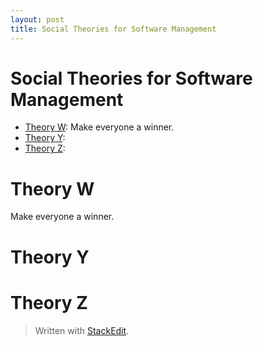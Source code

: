 ```yaml
---
layout: post
title: Social Theories for Software Management
---
```

Social Theories for Software Management
===
* [Theory W](#theory_w):  Make everyone a winner.
* [Theory Y](#theory_y):
* [Theory Z](#theory_z):
# <a name="theory_w">Theory W</a>
Make everyone a winner.
# <a name="theory_y">Theory Y</a>

# <a name="theory_z">Theory Z</a>

> Written with [StackEdit](https://stackedit.io/).